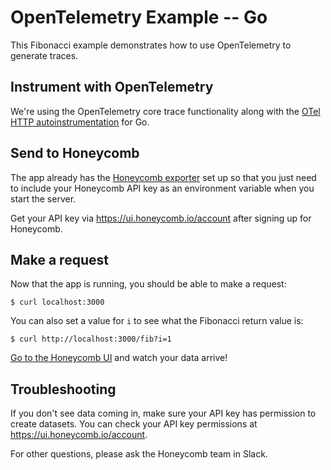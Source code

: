 # OpenTelemetry Example -- Go

This Fibonacci example demonstrates how to use OpenTelemetry to generate traces.

## Instrument with OpenTelemetry

We're using the OpenTelemetry core trace functionality along with the [OTel HTTP autoinstrumentation](https://github.com/open-telemetry/opentelemetry-go-contrib/tree/master/instrumentation) for Go.

## Send to Honeycomb

The app already has the [Honeycomb exporter](https://github.com/honeycombio/opentelemetry-exporter-go) set up so that you just need to include your Honeycomb API key as an environment variable when you start the server.

Get your API key via https://ui.honeycomb.io/account after signing up for Honeycomb.

## Make a request

Now that the app is running, you should be able to make a request:

```console
$ curl localhost:3000
```

You can also set a value for `i` to see what the Fibonacci return value is:
```
$ curl http://localhost:3000/fib?i=1
```

[Go to the Honeycomb UI](https://ui.honeycomb.io/home) and watch your data arrive!

## Troubleshooting

If you don't see data coming in, make sure your API key has permission to create datasets. You can check your API key permissions at https://ui.honeycomb.io/account.

For other questions, please ask the Honeycomb team in Slack.
